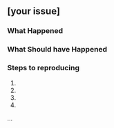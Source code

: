 
## [your issue]

### What Happened

### What Should have Happened

### Steps to reproducing

  1. 
  2. 
  3. 
  4. 
  ...

